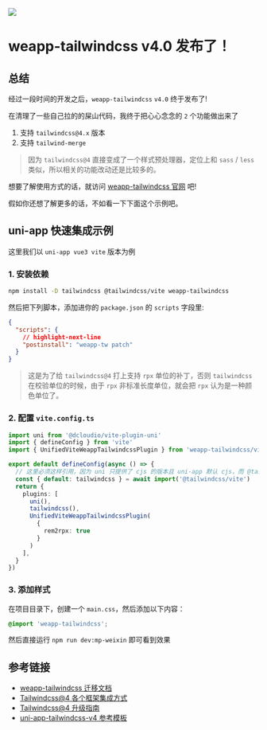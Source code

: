 ![](https://cdn.jsdelivr.net/gh/sonofmagic/static/mbpv4-release.png)

# weapp-tailwindcss v4.0 发布了！

## 总结

经过一段时间的开发之后，`weapp-tailwindcss` `v4.0` 终于发布了!

在清理了一些自己拉的的屎山代码，我终于把心心念念的 `2` 个功能做出来了

1. 支持 `tailwindcss@4.x` 版本
2. 支持 `tailwind-merge`

> 因为 `tailwindcss@4` 直接变成了一个样式预处理器，定位上和 `sass` / `less` 类似，所以相关的功能改动还是比较多的。

想要了解使用方式的话，就访问 [weapp-tailwindcss 官网](https://tw.icebreaker.top/) 吧!

假如你还想了解更多的话，不如看一下下面这个示例吧。

## uni-app 快速集成示例

这里我们以 `uni-app vue3 vite` 版本为例

### 1. 安装依赖

```bash npm2yarn
npm install -D tailwindcss @tailwindcss/vite weapp-tailwindcss
```

然后把下列脚本，添加进你的 `package.json` 的 `scripts` 字段里:

```json title="package.json"
{
  "scripts": {
    // highlight-next-line
    "postinstall": "weapp-tw patch"
  }
}
```

> 这是为了给 `tailwindcss@4` 打上支持 `rpx` 单位的补丁，否则 `tailwindcss` 在校验单位的时候，由于 `rpx` 非标准长度单位，就会把 `rpx` 认为是一种颜色单位了。

### 2. 配置 `vite.config.ts`

```ts title="vite.config.ts"
import uni from '@dcloudio/vite-plugin-uni'
import { defineConfig } from 'vite'
import { UnifiedViteWeappTailwindcssPlugin } from 'weapp-tailwindcss/vite'

export default defineConfig(async () => {
  // 这里必须这样引用，因为 uni 只提供了 cjs 的版本且 uni-app 默认 cjs，而 @tailwindcss/vite 只提供了 esm 版本
  const { default: tailwindcss } = await import('@tailwindcss/vite')
  return {
    plugins: [
      uni(),
      tailwindcss(),
      UnifiedViteWeappTailwindcssPlugin(
        {
          rem2rpx: true
        }
      )
    ],
  }
})
```

### 3. 添加样式

在项目目录下，创建一个 `main.css`，然后添加以下内容：

```css title="main.css"
@import 'weapp-tailwindcss';
```

然后直接运行 `npm run dev:mp-weixin` 即可看到效果

## 参考链接

- [weapp-tailwindcss 迁移文档](https://tw.icebreaker.top/docs/migrations/v3)
- [Tailwindcss@4 各个框架集成方式](https://tw.icebreaker.top/docs/quick-start/v4)
- [Tailwindcss@4 升级指南](https://tailwindcss.com/docs/upgrade-guide)
- [uni-app-tailwindcss-v4 参考模板](https://github.com/icebreaker-template/uni-app-tailwindcss-v4)
